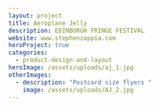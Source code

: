 ```yaml
---
layout: project
title: Aeroplane Jelly
description: EDINBURGH FRINGE FESTIVAL
website: www.stephenzappia.com
heroProject: true
categories:
  - product-design-and-layout
heroImage: /assets/uploads/aj_1.jpg
otherImages:
  - description: "Postcard size flyers "
    image: /assets/uploads/AJ_2.jpg
---
```

